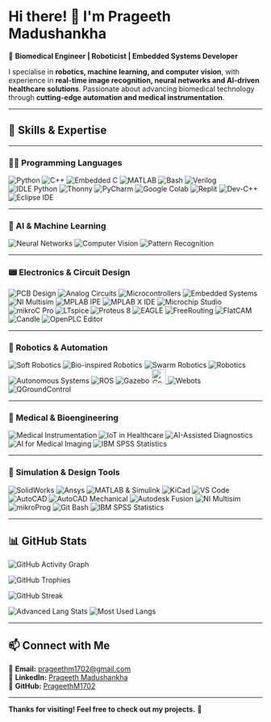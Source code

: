 # Hi there! 👋 I'm Prageeth Madushankha  

🚀 **Biomedical Engineer | Roboticist | Embedded Systems Developer**  

I specialise in **robotics, machine learning, and computer vision**, with experience in **real-time image recognition, neural networks and AI-driven healthcare solutions**. Passionate about advancing biomedical technology through **cutting-edge automation and medical instrumentation**.  

---

## 🔧 Skills & Expertise

---

### 👨‍💻 Programming Languages
![Python](https://img.shields.io/badge/Python-3776AB?style=for-the-badge&logo=python&logoColor=white)
![C++](https://img.shields.io/badge/C++-00599C?style=for-the-badge&logo=c%2B%2B&logoColor=white)
![Embedded C](https://img.shields.io/badge/Embedded%20C-14354C?style=for-the-badge&logo=c&logoColor=white)
![MATLAB](https://img.shields.io/badge/MATLAB-0076A8?style=for-the-badge&logo=mathworks&logoColor=white)
![Bash](https://img.shields.io/badge/Bash-4EAA25?style=for-the-badge&logo=gnubash&logoColor=white)
![Verilog](https://img.shields.io/badge/Verilog/VHDL-EE3C42?style=for-the-badge&logo=verilog&logoColor=white)
![IDLE Python](https://img.shields.io/badge/IDLE%20Python-3776AB?style=for-the-badge&logo=python&logoColor=white)
![Thonny](https://img.shields.io/badge/Thonny-0D76BF?style=for-the-badge&logo=thonny&logoColor=white)
![PyCharm](https://img.shields.io/badge/PyCharm-000000?style=for-the-badge&logo=jetbrains&logoColor=white)
![Google Colab](https://img.shields.io/badge/Google_Colab-F9AB00?style=for-the-badge&logo=googlecolab&logoColor=white)
![Replit](https://img.shields.io/badge/Replit-2D3748?style=for-the-badge&logo=replit&logoColor=white)
![Dev-C++](https://img.shields.io/badge/Dev--C++-00599C?style=for-the-badge&logo=gnu&logoColor=white)
![Eclipse IDE](https://img.shields.io/badge/Eclipse_IDE-2C2255?style=for-the-badge&logo=eclipseide&logoColor=white)

---

### 🧠 AI & Machine Learning
![Neural Networks](https://img.shields.io/badge/Neural%20Networks-FF6F00?style=for-the-badge&logo=tensorflow&logoColor=white)
![Computer Vision](https://img.shields.io/badge/OpenCV-5C3EE8?style=for-the-badge&logo=opencv&logoColor=white)
![Pattern Recognition](https://img.shields.io/badge/Pattern%20Recognition-00B8D4?style=for-the-badge)

---

### 📟 Electronics & Circuit Design
![PCB Design](https://img.shields.io/badge/PCB%20Design-0C3C26?style=for-the-badge&logo=kicad&logoColor=white)
![Analog Circuits](https://img.shields.io/badge/Analog%20Circuit%20Design-FFA000?style=for-the-badge)
![Microcontrollers](https://img.shields.io/badge/Microcontrollers-00979D?style=for-the-badge&logo=arduino&logoColor=white)
![Embedded Systems](https://img.shields.io/badge/Embedded%20Systems-E34F26?style=for-the-badge&logo=raspberrypi&logoColor=white)
![NI Multisim](https://img.shields.io/badge/NI%20Multisim-1C75BC?style=for-the-badge&logo=national-instruments&logoColor=white)
![MPLAB IPE](https://img.shields.io/badge/MPLAB_IPE-0072C6?style=for-the-badge)
![MPLAB X IDE](https://img.shields.io/badge/MPLAB_X_IDE-0072C6?style=for-the-badge)
![Microchip Studio](https://img.shields.io/badge/Microchip_Studio-0078D7?style=for-the-badge)
![mikroC Pro](https://img.shields.io/badge/mikroC_Pro-FF6F00?style=for-the-badge)
![LTspice](https://img.shields.io/badge/LTspice-5C6BC0?style=for-the-badge)
![Proteus 8](https://img.shields.io/badge/Proteus_8-FF6A00?style=for-the-badge&logo=laboratory&logoColor=white)
![EAGLE](https://img.shields.io/badge/EAGLE-PCB-C91A09?style=for-the-badge&logo=autodesk&logoColor=white)
![FreeRouting](https://img.shields.io/badge/FreeRouting-3D3D3D?style=for-the-badge)
![FlatCAM](https://img.shields.io/badge/FlatCAM-009688?style=for-the-badge)
![Candle](https://img.shields.io/badge/Candle-5A5A5A?style=for-the-badge)
![OpenPLC Editor](https://img.shields.io/badge/OpenPLC_Editor-00BCD4?style=for-the-badge)

---

### 🤖 Robotics & Automation
![Soft Robotics](https://img.shields.io/badge/Soft%20Robotics-9C27B0?style=for-the-badge)
![Bio-inspired Robotics](https://img.shields.io/badge/Bio--Inspired%20Robotics-FFC107?style=for-the-badge)
![Swarm Robotics](https://img.shields.io/badge/Swarm%20Robotics-1E88E5?style=for-the-badge)
![Robotics](https://img.shields.io/badge/Robotics-3F51B5?style=for-the-badge)
![Autonomous Systems](https://img.shields.io/badge/Autonomous%20Systems-2E7D32?style=for-the-badge&logo=nvidia&logoColor=white)
![ROS](https://img.shields.io/badge/ROS-22314E?style=for-the-badge&logo=ros&logoColor=white)
![Gazebo](https://img.shields.io/badge/Gazebo-6C8EBF?style=for-the-badge&logo=data:image/svg+xml;base64,PHN2ZyBmaWxsPSIjZmZmIiB2aWV3Qm94PSIwIDAgMzAgMzAiIHhtbG5zPSJodHRwOi8vd3d3LnczLm9yZy8yMDAwL3N2ZyI+PGNpcmNsZSBjeD0iMTUiIGN5PSIxNSIgcj0iMTUiLz48L3N2Zz4=&logoColor=white)
<a href="https://www.coppeliarobotics.com/" target="_blank">
  <img src="https://img.shields.io/badge/CoppeliaSim-Simulator-red?style=for-the-badge&logo=data:image/gif;base64,R0lGODlhEAAQAPIAAP///wAAAMLCwkJCQqCgoCH/C05FVFNDQVBFMi4wAwEAAAAh+QQJZABPACwAAAAAEAAQAAADMwi63P4wyklrE2MIOggZnAdOmGYJRbExwroUmcG2LmDEwnH0HiHykAACH5BAkQAE8ALAAAAAAQABAAAAQy8MlJq7046827/2AojmRpnmiqrmzrvnAsz3Rt33iu93DgfFADs=" alt="CoppeliaSim" height="28"/>
</a>
![Webots](https://img.shields.io/badge/Webots-2E3A87?style=for-the-badge&logo=cyberbotics&logoColor=white)
![QGroundControl](https://img.shields.io/badge/QGroundControl-1B5E20?style=for-the-badge)

---

### 🧬 Medical & Bioengineering
![Medical Instrumentation](https://img.shields.io/badge/Medical%20Instrumentation-DD2C00?style=for-the-badge)
![IoT in Healthcare](https://img.shields.io/badge/IoT%20in%20Healthcare-43A047?style=for-the-badge&logo=internetofthings&logoColor=white)
![AI-Assisted Diagnostics](https://img.shields.io/badge/AI-Assisted%20Diagnostics-8E24AA?style=for-the-badge)
![AI for Medical Imaging](https://img.shields.io/badge/AI%20for%20Medical%20Imaging-0078D4?style=for-the-badge)
![IBM SPSS Statistics](https://img.shields.io/badge/IBM_SPSS-006699?style=for-the-badge&logo=ibm&logoColor=white)

---

### 🧪 Simulation & Design Tools
![SolidWorks](https://img.shields.io/badge/SOLIDWORKS-E60026?style=for-the-badge&logo=solidworks&logoColor=white)
![Ansys](https://img.shields.io/badge/ANSYS-F8991D?style=for-the-badge&logo=ansys&logoColor=white)
![MATLAB & Simulink](https://img.shields.io/badge/MATLAB%20%26%20Simulink-0076A8?style=for-the-badge&logo=mathworks&logoColor=white)
![KiCad](https://img.shields.io/badge/KiCad-314CB6?style=for-the-badge&logo=kicad&logoColor=white)
![VS Code](https://img.shields.io/badge/VS_Code-007ACC?style=for-the-badge&logo=visualstudiocode&logoColor=white)
![AutoCAD](https://img.shields.io/badge/AutoCAD-FC846B?style=for-the-badge&logo=autodesk&logoColor=white)
![AutoCAD Mechanical](https://img.shields.io/badge/AutoCAD%20Mechanical-FC846B?style=for-the-badge&logo=autodesk&logoColor=white)
![Autodesk Fusion](https://img.shields.io/badge/Fusion_360-0696D7?style=for-the-badge&logo=autodesk&logoColor=white)
![NI Multisim](https://img.shields.io/badge/NI%20Multisim-1C75BC?style=for-the-badge&logo=national-instruments&logoColor=white)
![mikroProg](https://img.shields.io/badge/mikroProg-FF6F00?style=for-the-badge)
![Git Bash](https://img.shields.io/badge/Git_Bash-1F425F?style=for-the-badge&logo=git&logoColor=white)
![IBM SPSS Statistics](https://img.shields.io/badge/IBM_SPSS-006699?style=for-the-badge&logo=ibm&logoColor=white)


---

## 📊 **GitHub Stats**  

![GitHub Activity Graph](https://github-readme-activity-graph.vercel.app/graph?username=PrageethM1702&theme=react-dark)

![GitHub Trophies](https://github-profile-trophy.vercel.app/?username=PrageethM1702&theme=onedark)

![GitHub Streak](https://github-readme-streak-stats.herokuapp.com/?user=PrageethM1702&theme=dark)

![Advanced Lang Stats](https://github-profile-summary-cards.vercel.app/api/cards/repos-per-language?username=PrageethM1702&theme=dark)
![Most Used Langs](https://github-profile-summary-cards.vercel.app/api/cards/most-commit-language?username=PrageethM1702&theme=dark)


---

## 📫 **Connect with Me**  
📧 **Email:** prageethm1702@gmail.com  
🔗 **LinkedIn:** [Prageeth Madushankha](https://www.linkedin.com/in/prageeth-m-77322b31b)  
🐙 **GitHub:** [PrageethM1702](https://github.com/PrageethM1702)  

---

**Thanks for visiting! Feel free to check out my projects.** 🚀

